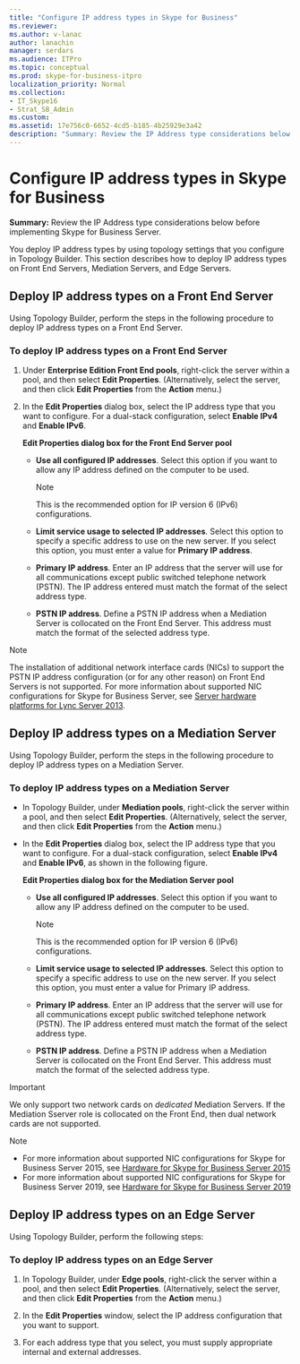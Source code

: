 ```yaml
---
title: "Configure IP address types in Skype for Business"
ms.reviewer: 
ms.author: v-lanac
author: lanachin
manager: serdars
ms.audience: ITPro
ms.topic: conceptual
ms.prod: skype-for-business-itpro
localization_priority: Normal
ms.collection:
- IT_Skype16
- Strat_SB_Admin
ms.custom:
ms.assetid: 17e756c0-6652-4cd5-b185-4b25929e3a42
description: "Summary: Review the IP Address type considerations below before implementing Skype for Business Server."
---
```


# Configure IP address types in Skype for Business

**Summary:** Review the IP Address type considerations below before implementing Skype for Business Server.

You deploy IP address types by using topology settings that you configure in Topology Builder. This section describes how to deploy IP address types on Front End Servers, Mediation Servers, and Edge Servers.

## Deploy IP address types on a Front End Server

Using Topology Builder, perform the steps in the following procedure to deploy IP address types on a Front End Server.

### To deploy IP address types on a Front End Server

1. Under **Enterprise Edition Front End pools**, right-click the server within a pool, and then select **Edit Properties**. (Alternatively, select the server, and then click **Edit Properties** from the **Action** menu.)

2. In the **Edit Properties** dialog box, select the IP address type that you want to configure. For a dual-stack configuration, select **Enable IPv4** and **Enable IPv6**.

   **Edit Properties dialog box for the Front End Server pool**

   - **Use all configured IP addresses**. Select this option if you want to allow any IP address defined on the computer to be used.

     > [!NOTE]
     > This is the recommended option for IP version 6 (IPv6) configurations.

   - **Limit service usage to selected IP addresses**. Select this option to specify a specific address to use on the new server. If you select this option, you must enter a value for **Primary IP address**.

   - **Primary IP address**. Enter an IP address that the server will use for all communications except public switched telephone network (PSTN). The IP address entered must match the format of the select address type.

   - **PSTN IP address**. Define a PSTN IP address when a Mediation Server is collocated on the Front End Server. This address must match the format of the selected address type.

> [!NOTE]
> The installation of additional network interface cards (NICs) to support the PSTN IP address configuration (or for any other reason) on Front End Servers is not supported. For more information about supported NIC configurations for Skype for Business Server, see [Server hardware platforms for Lync Server 2013](https://technet.microsoft.com/library/c964c1c0-0153-472b-88ad-a38866e0df0c.aspx).

## Deploy IP address types on a Mediation Server

Using Topology Builder, perform the steps in the following procedure to deploy IP address types on a Mediation Server.

### To deploy IP address types on a Mediation Server

- In Topology Builder, under **Mediation pools**, right-click the server within a pool, and then select **Edit Properties**. (Alternatively, select the server, and then click **Edit Properties** from the **Action** menu.)

- In the **Edit Properties** dialog box, select the IP address type that you want to configure. For a dual-stack configuration, select **Enable IPv4** and **Enable IPv6**, as shown in the following figure.

   **Edit Properties dialog box for the Mediation Server pool**

  - **Use all configured IP addresses**. Select this option if you want to allow any IP address defined on the computer to be used.

    > [!NOTE]
    > This is the recommended option for IP version 6 (IPv6) configurations.

  - **Limit service usage to selected IP addresses**. Select this option to specify a specific address to use on the new server. If you select this option, you must enter a value for Primary IP address.

  - **Primary IP address**. Enter an IP address that the server will use for all communications except public switched telephone network (PSTN). The IP address entered must match the format of the select address type.

  - **PSTN IP address**. Define a PSTN IP address when a Mediation Server is collocated on the Front End Server. This address must match the format of the selected address type.
> [!IMPORTANT]
> We only support two network cards on *dedicated* Mediation Servers. If the Mediation Sserver role is collocated on the Front End, then dual network cards are not supported. 

> [!NOTE]
> - For more information about supported NIC configurations for Skype for Business Server 2015, see [Hardware for Skype for Business Server 2015](../requirements-for-your-environment/server-requirements.md#hardware-for-skype-for-business-server-2015)
> - For more information about supported NIC configurations for Skype for Business Server 2019, see [Hardware for Skype for Business Server 2019](../../../SfBServer2019/plan/system-requirements.md#hardware-for-skype-for-business-server-2019)



## Deploy IP address types on an Edge Server

Using Topology Builder, perform the following steps:

### To deploy IP address types on an Edge Server

1. In Topology Builder, under **Edge pools**, right-click the server within a pool, and then select **Edit Properties**. (Alternatively, select the server, and then click **Edit Properties** from the **Action** menu.)

2. In the **Edit Properties** window, select the IP address configuration that you want to support.

3. For each address type that you select, you must supply appropriate internal and external addresses.
